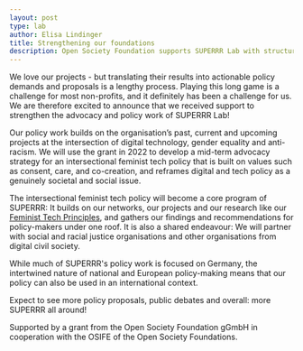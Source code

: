 ```yaml
---
layout: post
type: lab
author: Elisa Lindinger
title: Strengthening our foundations
description: Open Society Foundation supports SUPERRR Lab with structural funding.
---
```


<p>We love our projects - but translating their results into actionable policy demands and proposals is a lengthy process. Playing this long game is a challenge for most non-profits, and it definitely has been a challenge for us. We are therefore excited to announce that we received support to strengthen the advocacy and policy work of SUPERRR Lab! </p>
  
<p>Our policy work builds on the organisation’s past, current and upcoming projects at the intersection of digital technology, gender equality and anti-racism. We will use the grant in 2022 to develop a mid-term advocacy strategy for an intersectional feminist tech policy that is built on values such as consent, care, and co-creation, and reframes digital and tech policy as a genuinely societal and social issue.</p>

<p>The intersectional feminist tech policy will become a core program of SUPERRR: It builds on our networks, our projects and our research like our <a href="https://superrr.net/feministtech/">Feminist Tech Principles</a>, and gathers our findings and recommendations for policy-makers under one roof. It is also a shared endeavour: We will partner with social and racial justice organisations and other organisations from digital civil society.</p>

<p> While much of SUPERRR's policy work is focused on Germany, the intertwined nature of national and European policy-making means that our policy can also be used in an international context.</p>

<p>Expect to see more policy proposals, public debates and overall: more SUPERRR all around!</p>

<p>Supported by a grant from the Open Society Foundation gGmbH in cooperation with the OSIFE of the Open Society Foundations.</p>
